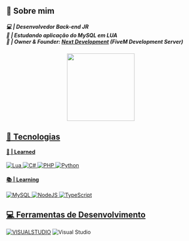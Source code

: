 ## 👋 Sobre mim

##### 💻 | Desenvolvedor Back-end JR <br>🥽 | Estudando aplicação do MySQL em LUA <br>👑 | Owner & Founder: <a href="https://discord.gg/3uJ4tD9hs7">Next Development</a> (FiveM Development Server)

<div align="center">
  <a href="https://github.com/caiozinn1">
  <img height="180em" src="https://github-readme-stats.vercel.app/api/top-langs/?username=caiozinn1&layout=compact&langs_count=7&theme=dark"/>
</div>


## 🔧 Tecnologias

#### 🧬 | Learned
![Lua](https://img.shields.io/badge/lua-%232C2D72.svg?style=for-the-badge&logo=lua&logoColor=white) ![C#](https://img.shields.io/badge/c%23-%23239120.svg?style=for-the-badge&logo=csharp&logoColor=white) ![PHP](https://img.shields.io/badge/php-%23777BB4.svg?style=for-the-badge&logo=php&logoColor=white) ![Python](https://img.shields.io/badge/python-3670A0?style=for-the-badge&logo=python&logoColor=ffdd54)

#### 📚 | Learning
![MySQL](https://img.shields.io/badge/mysql-%2300f.svg?style=for-the-badge&logo=mysql&logoColor=white) ![NodeJS](https://img.shields.io/badge/node.js-6DA55F?style=for-the-badge&logo=node.js&logoColor=white) ![TypeScript](https://img.shields.io/badge/typescript-%23007ACC.svg?style=for-the-badge&logo=typescript&logoColor=white)

## 💻 Ferramentas de Desenvolvimento

[![VISUALSTUDIO](https://img.shields.io/badge/Visual_Studio_Code-0078D4?style=for-the-badge&logo=visual%20studio%20code&logoColor=white)](https://code.visualstudio.com/) ![Visual Studio](https://img.shields.io/badge/Visual%20Studio-5C2D91.svg?style=for-the-badge&logo=visual-studio&logoColor=white)
